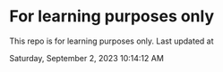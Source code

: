 # For learning purposes only
This repo is for learning purposes only.
Last updated at

Saturday, September 2, 2023 10:14:12 AM

